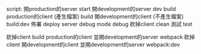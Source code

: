 script:
開production的server               start
開development的server              dev
build production的client (產生檔案) build
開development的client (不產生檔案)   build:dev
佈署                               deploy
server debug mode                  debug
砍掉client                         clean
測試                               test

砍掉client build production的client 並開development的server webpack
砍掉client 開development的client 並開development的server    webpack:dev

